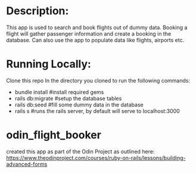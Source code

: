 # Description: 
  This app is used to search and book flights out of dummy data. Booking a flight will gather passenger information and create a booking in the database. Can also use the app to populate data like flights, airports etc.
  
# Running Locally: 
  Clone this repo
  In the directory you cloned to run the following commands: 
  - bundle install #install required gems
  - rails db:migrate #setup the database tables
  -  rails db:seed #fill some dummy data in the database
  -  rails s #runs the rails server, by default will serve to localhost:3000 


# odin_flight_booker

created this app as part of the Odin Project as outlined here: https://www.theodinproject.com/courses/ruby-on-rails/lessons/building-advanced-forms
